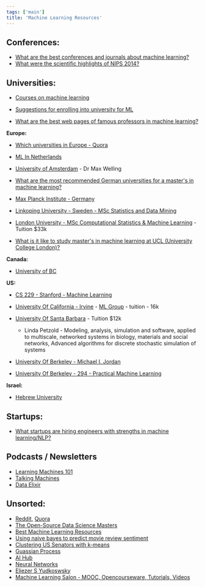 ```yaml
---
tags: ['main']
title: 'Machine Learning Resources'
---
```


## Conferences:
- [What are the best conferences and journals about machine learning?](http://www.quora.com/What-are-the-best-conferences-and-journals-about-machine-learning)
- [What were the scientific highlights of NIPS 2014?](http://www.quora.com/What-were-the-scientific-highlights-of-NIPS-2014)

## Universities:
- [Courses on machine learning](http://homepages.inf.ed.ac.uk/rbf/IAPR/researchers/MLPAGES/mlcourses.htm)

- [Suggestions for enrolling into university for ML](http://www.reddit.com/r/MachineLearning/comments/2bro4f/suggestions_for_enrolling_into_university_for_ml/)
- [What are the best web pages of famous professors in machine learning?](http://www.quora.com/What-are-the-best-web-pages-of-famous-professors-in-machine-learning)

**Europe:**

- [Which universities in Europe - Quora](http://www.quora.com/What-are-the-best-machine-learning-research-groups-in-Europe)
- [ML In Netherlands](http://www.mlplatform.nl/researchgroups/)
- [University of Amsterdam](http://www.mlplatform.nl/researchgroups/machine-learning-group-university-of-amsterdam/) - Dr Max Welling
- [What are the most recommended German universities for a master's in machine learning?](http://www.quora.com/What-are-the-most-recommended-German-universities-for-a-masters-in-machine-learning)
- [Max Planck Institute - Germany](http://ei.is.tuebingen.mpg.de/)
- [Linkoping University - Sweden - MSc Statistics and Data Mining](http://www.liu.se/utbildning/pabyggnad/F7MSM?l=en)

- [London University - MSc Computational Statistics & Machine Learning](http://www.cs.ucl.ac.uk/degrees/msc_csml/) - Tuition $33k
- [What is it like to study master's in machine learning at UCL (University College London)?](http://www.quora.com/What-is-it-like-to-study-masters-in-machine-learning-at-UCL-University-College-London)

**Canada:**

- [University of BC](https://www.cs.ubc.ca/cs-research/lci/research-groups/machine-learning)

**US:**

- [CS 229 - Stanford - Machine Learning](http://cs229.stanford.edu/materials.html)

- [University Of California - Irvine](http://cml.ics.uci.edu/?page=groups&subPage=labs) - [ML Group](http://www.ics.uci.edu/~smyth/grad.html) - tuition - 16k
- [University Of Santa Barbara](https://www.cs.ucsb.edu/research/machine-learning-and-data-mining) - Tuition $12k
  - Linda Petzold - Modeling, analysis, simulation and software, applied to multiscale, networked systems in biology, materials and social networks, Advanced algorithms for discrete stochastic simulation of systems

- [University Of Berkeley - Michael I. Jordan](http://www.cs.berkeley.edu/~jordan/)
- [University Of Berkeley - 294 - Practical Machine Learning](https://www.cs.berkeley.edu/~jordan/courses/294-fall09/)

**Israel:**

- [Hebrew University](http://www.cs.huji.ac.il/labs/learning/lab_page.html)

## Startups:
- [What startups are hiring engineers with strengths in machine learning/NLP?](http://www.quora.com/What-startups-are-hiring-engineers-with-strengths-in-machine-learning-NLP)

## Podcasts / Newsletters
- [Learning Machines 101](http://www.learningmachines101.com/)
- [Talking Machines](http://www.thetalkingmachines.com/)
- [Data Elixir](http://dataelixir.com/)

## Unsorted:
- [Reddit](http://www.reddit.com/r/MachineLearning), [Quora](http://www.quora.com/Machine-Learning)
- [The Open-Source Data Science Masters](https://github.com/datasciencemasters/go)
- [Best Machine Learning Resources](http://dk-techlogic.blogspot.com/2012/05/best-machine-learning-resources.html)
- [Using naive bayes to predict movie review sentiment](http://blog.dataquest.io/blog/naive-bayes-movies/)
- [Clustering US Senators with k-means](http://blog.dataquest.io/blog/plotting-senators/)
- [Guassian Process](http://www.gaussianprocess.org/)
- [AI Hub](http://aihub.net/resources/)
- [Neural Networks](http://karpathy.github.io/neuralnets/)
- [Eliezer S Yudkoswsky](http://www.yudkowsky.net/)
- [Machine Learning Salon - MOOC, Opencourseware, Tutorials, Videos](http://www.machinelearningsalon.org/mooc---open-courseware.html)
